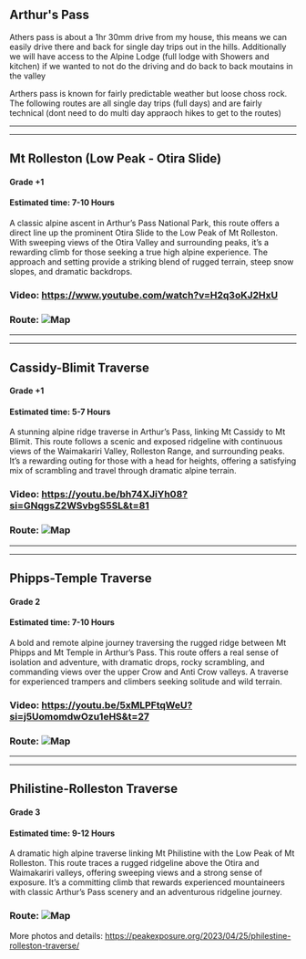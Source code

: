## Arthur's Pass

Athers pass is about a 1hr 30mm drive from my house, this means we can easily drive there and back for single day trips out in the hills. Additionally we will have access to the Alpine Lodge (full lodge with Showers and kitchen) if we wanted to not do the driving and do back to back moutains in the valley

Arthers pass is known for fairly predictable weather but loose choss rock. The following routes are all single day trips (full days) and are fairly technical (dont need to do multi day appraoch hikes to get to the routes)

----

----

## Mt Rolleston (Low Peak - Otira Slide)
#### Grade +1
#### Estimated time: 7-10 Hours

A classic alpine ascent in Arthur’s Pass National Park, this route offers a direct line up the prominent Otira Slide to the Low Peak of Mt Rolleston. With sweeping views of the Otira Valley and surrounding peaks, it’s a rewarding climb for those seeking a true high alpine experience. The approach and setting provide a striking blend of rugged terrain, steep snow slopes, and dramatic backdrops.

### Video: https://www.youtube.com/watch?v=H2q3oKJ2HxU

### Route: ![Map](https://i.imgur.com/5fgI2cR.png "Map")

----

----

## Cassidy-Blimit Traverse
#### Grade +1
#### Estimated time: 5-7 Hours

A stunning alpine ridge traverse in Arthur’s Pass, linking Mt Cassidy to Mt Blimit. This route follows a scenic and exposed ridgeline with continuous views of the Waimakariri Valley, Rolleston Range, and surrounding peaks. It’s a rewarding outing for those with a head for heights, offering a satisfying mix of scrambling and travel through dramatic alpine terrain.

### Video: https://youtu.be/bh74XJiYh08?si=GNqgsZ2WSvbgS5SL&t=81

### Route: ![Map](https://i.imgur.com/Y0VVSVO.png "Map")

----

----


## Phipps-Temple Traverse
#### Grade 2
#### Estimated time: 7-10 Hours

A bold and remote alpine journey traversing the rugged ridge between Mt Phipps and Mt Temple in Arthur’s Pass. This route offers a real sense of isolation and adventure, with dramatic drops, rocky scrambling, and commanding views over the upper Crow and Anti Crow valleys. A traverse for experienced trampers and climbers seeking solitude and wild terrain.

### Video: https://youtu.be/5xMLPFtqWeU?si=j5UomomdwOzu1eHS&t=27

### Route: ![Map](https://i.imgur.com/Mqjw5ni.jpeg "Map")

----

----

## Philistine-Rolleston Traverse
#### Grade 3
#### Estimated time: 9-12 Hours

A dramatic high alpine traverse linking Mt Philistine with the Low Peak of Mt Rolleston. This route traces a rugged ridgeline above the Otira and Waimakariri valleys, offering sweeping views and a strong sense of exposure. It’s a committing climb that rewards experienced mountaineers with classic Arthur’s Pass scenery and an adventurous ridgeline journey.

### Route: ![Map](https://i.imgur.com/HdBqdmT.jpeg "Map")

More photos and details: https://peakexposure.org/2023/04/25/philestine-rolleston-traverse/ 
